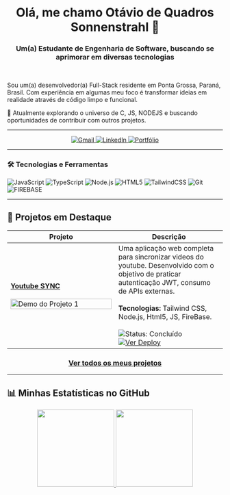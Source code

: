 <h1 align="center">Olá, me chamo Otávio de Quadros Sonnenstrahl 👋</h1>
<h3 align="center">Um(a) Estudante de Engenharia de Software, buscando se aprimorar em diversas tecnologias</h3>

<br>

<p align="left">
  Sou um(a) desenvolvedor(a) Full-Stack residente em Ponta Grossa, Paraná, Brasil. Com experiência em algumas  meu foco é transformar ideias em realidade através de código limpo e funcional.
</p>
<p align="left">
  🚀 Atualmente explorando o universo de C, JS, NODEJS e buscando oportunidades de contribuir com outros projetos.
</p>

---

<div align="center">
  <a href="mailto:[gotaviosonnenstrahl@gmail.com]" target= "_blank">
    <img src="https://img.shields.io/badge/Gmail-D14836?style=for-the-badge&logo=gmail&logoColor=white" alt="Gmail">
  </a>
  <a href="https://www.linkedin.com/in/otaviosonnenstrahl" target="_blank">
    <img src="https://img.shields.io/badge/LinkedIn-0077B5?style=for-the-badge&logo=linkedin&logoColor=white" alt="LinkedIn">
  </a>
  <a href="https://[seu-site-ou-portfolio].com" target="_blank">
    <img src="https://img.shields.io/badge/Portfólio-8A2BE2?style=for-the-badge&logo=react&logoColor=white" alt="Portfólio">
  </a>
</div>

---

<h3 align="left">🛠️ Tecnologias e Ferramentas</h3>
<p align="left">
  <img src="https://img.shields.io/badge/JavaScript-F7DF1E?style=for-the-badge&logo=javascript&logoColor=black" alt="JavaScript">
  <img src="https://img.shields.io/badge/TypeScript-3178C6?style=for-the-badge&logo=typescript&logoColor=white" alt="TypeScript">
  <!--<img src="https://img.shields.io/badge/React-20232A?style=for-the-badge&logo=react&logoColor=61DAFB" alt="React">-->
  <img src="https://img.shields.io/badge/Node.js-339933?style=for-the-badge&logo=nodedotjs&logoColor=white" alt="Node.js">
  <img src="https://img.shields.io/badge/HTML5-E34F26?style=for-the-badge&logo=html5&logoColor=white" alt="HTML5">
  <img src="https://img.shields.io/badge/Tailwind_CSS-38B2AC?style=for-the-badge&logo=tailwind-css&logoColor=white" alt="TailwindCSS">
  <img src="https://img.shields.io/badge/Git-F05032?style=for-the-badge&logo=git&logoColor=white" alt="Git">
  <!--<img src="https://img.shields.io/badge/MySQL-4479A1?style=for-the-badge&logo=mysql&logoColor=white" alt="MySQL">-->
  <!--<img src="https://img.shields.io/badge/Figma-F24E1E?style=for-the-badge&logo=figma&logoColor=white" alt="Figma">-->
  <img src="https://img.shields.io/badge/Firebase-FFCA28?style=for-the-badge&logo=Firebase&logoColor=black" alt="FIREBASE">
</p>

---

## 🚀 Projetos em Destaque

<table width="100%">
  <thead>
    <tr>
      <th width="50%">Projeto</th>
      <th width="50%">Descrição</th>
    </tr>
  </thead>
  <tbody>
    <tr>
      <td>
        <a href="https://github.com/Ort4vi0/PORTIFOLIO/tree/main/SYNC-Youtube"><strong>Youtube SYNC</strong></a>
        <br><br>
        <a href="https://github.com/Ort4vi0/PORTIFOLIO/tree/main/SYNC-Youtube">
          <img src="https://caminho-para-gif-ou-imagem.com/projeto1.gif" alt="Demo do Projeto 1" width="100%">
        </a>
      </td>
      <td>
        Uma aplicação web completa para sincronizar videos do youtube. Desenvolvido com o objetivo de praticar autenticação JWT, consumo de APIs externas.
        <br><br>
        <strong>Tecnologias:</strong> Tailwind CSS, Node.js, Html5, JS, FireBase.
        <br><br>
        <img src="https://img.shields.io/badge/status-concluído-brightgreen" alt="Status: Concluído">
        <a href="https://github.com/Ort4vi0/PORTIFOLIO/tree/main/SYNC-Youtube">
          <img src="https://img.shields.io/badge/ver%20deploy-0077B5?style=flat&logo=vercel&logoColor=white" alt="Ver Deploy">
        </a>
      </td>
    </tr>
    </tbody>
</table>

<div align="center">
  <a href="https://github.com/Ort4vi0?tab=repositories">
    <h3>Ver todos os meus projetos</h3>
  </a>
</div>

---

## 📊 Minhas Estatísticas no GitHub

<div align="center">
  <a href="https://github.com/Ort4vi0">
    <img height="180em" src="https://github-readme-stats.vercel.app/api?username=Ort4vi0&show_icons=true&theme=dracula&include_all_commits=true&count_private=true"/>
    <img height="180em" src="https://github-readme-stats.vercel.app/api/top-langs/?username=Ort4vi0&layout=compact&langs_count=7&theme=dracula"/>
  </a>
</div>
